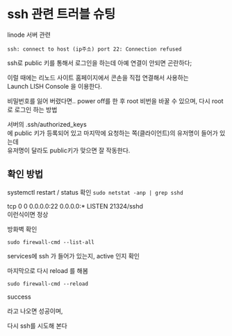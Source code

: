 # ssh 관련 트러블 슈팅
linode 서버 관련

`ssh: connect to host (ip주소) port 22: Connection refused`

ssh로 public 키를 통해서 로그인을 하는데 아예 연결이 안되면 곤란하다;   

이럴 때에는 리노드 사이트 홈페이지에서 콘손을 직접 연결해서 사용하는   
Launch LISH Console 을 이용한다.  

비밀번호를 잃어 버렸다면.. power off를 한 후 
root 비번을 바꿀 수 있으며, 다시 root 로 로그인 하는 방법


서버의 .ssh/authorized_keys   
에 public 키가 등록되어 있고 마지막에 요청하는 쪽(클라이언트)의 유저명이 들어가 있는데   
유저명이 달라도 public키가 맞으면 잘 작동한다.


## 확인 방법
systemctl restart / status 확인
`sudo netstat -anp | grep sshd`

tcp        0      0 0.0.0.0:22              0.0.0.0:*               LISTEN      21324/sshd        
이런식이면 정상

방화벽 확인   
```
sudo firewall-cmd --list-all
```

services에 ssh 가 들어가 있는지, active 인지 확인

마지막으로 다시 reload 를 해봄

```sudo firewall-cmd --reload```

success

라고 나오면 성공이며, 

다시 ssh를 시도해 본다


